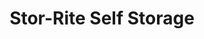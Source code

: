 ---
title: "Stor-Rite Self Storage"
url: /cape-coral/stor-rite-self-storage/
shop: storage rental
---